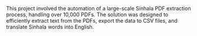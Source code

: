 This project involved the automation of a large-scale Sinhala PDF extraction process, handling over 10,000 PDFs. The solution was designed to efficiently extract text from the PDFs, export the data to CSV files, and translate Sinhala words into English. 
